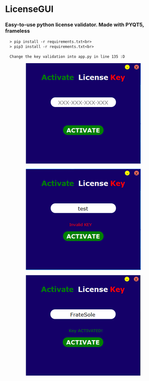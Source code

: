 # LicenseGUI
### Easy-to-use python license validator. Made with PYQT5, frameless
```
  > pip install -r requirements.txt<br>
  > pip3 install -r requirements.txt<br>
  
  Change the key validation into app.py in line 135 :D
```
<p align="center">
  <img src="/images/license1.PNG">
</p>
<p align="center">
  <img src="/images/license2.PNG">
</p>
<p align="center">
  <img src="/images/license3.PNG">
</p>
